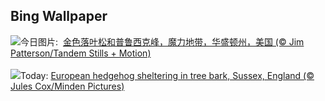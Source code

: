 ## Bing Wallpaper
![](https://www.bing.com/th?id=OHR.GoldenEnchantments_ZH-CN9686531344_UHD.jpg&w=1000)今日图片: &nbsp;[金色落叶松和普鲁西克峰，魔力地带，华盛顿州，美国 (© Jim Patterson/Tandem Stills + Motion)](https://www.bing.com/th?id=OHR.GoldenEnchantments_ZH-CN9686531344_UHD.jpg)
<br><br/>
![](https://www.bing.com/th?id=OHR.AutumnHedgehog_EN-US1171311197_UHD.jpg&w=1000)Today: [European hedgehog sheltering in tree bark, Sussex, England (© Jules Cox/Minden Pictures)](https://www.bing.com/th?id=OHR.AutumnHedgehog_EN-US1171311197_UHD.jpg)
<br><br/>
